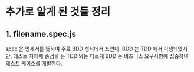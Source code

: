 추가로 알게 된 것들 정리
=======

## 1. filename.spec.js 

spec 은 명세서를 뜻하여 주로 BDD 형식에서 쓰인다.
BDD 는 TDD 에서 파생되었지만, 테스트 자체에 중점을 둔 TDD 와는 다르게 BDD 는 비즈니스 요구사항에 집중하여 테스트 케이스를 개발한다.  